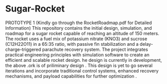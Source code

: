 # Sugar-Rocket
PROTOTYPE 1 (Kindly go through the RocketRoadmap.pdf for Detailed Information)
This repository contains the initial design, simulation, and roadmap for a sugar rocket capable of reaching an altitude of 150 meters. The rocket uses a fuel mix of potassium nitrate (KNO3) and sucrose (C12H22O11) in a 65:35 ratio, with passive fin stabilization and a delay-charge-triggered parachute recovery system. 
The project integrates practical engineering principles with simulation software to create an efficient and scalable rocket design.
he design is currently in development, the above .ork is of priliminary design . This design is yet to go several iterations and incorporate traditional control systems, enhanced recovery mechanisms, and payload capabilities for further optimization .
